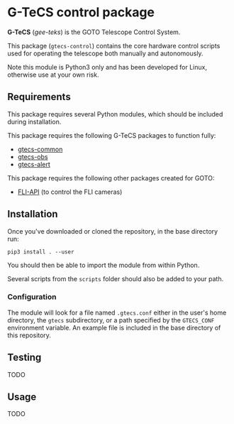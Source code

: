 # G-TeCS control package

**G-TeCS** (*gee-teks*) is the GOTO Telescope Control System.

This package (`gtecs-control`) contains the core hardware control scripts used for operating the telescope both manually and autonomously.

Note this module is Python3 only and has been developed for Linux, otherwise use at your own risk.

## Requirements

This package requires several Python modules, which should be included during installation.

This package requires the following G-TeCS packages to function fully:

- [gtecs-common](https://github.com/GOTO-OBS/gtecs-common)
- [gtecs-obs](https://github.com/GOTO-OBS/gtecs-obs)
- [gtecs-alert](https://github.com/GOTO-OBS/gtecs-alert)

This package requires the following other packages created for GOTO:

- [FLI-API](https://github.com/GOTO-OBS/fli-api) (to control the FLI cameras)

## Installation

Once you've downloaded or cloned the repository, in the base directory run:

    pip3 install . --user

You should then be able to import the module from within Python.

Several scripts from the `scripts` folder should also be added to your path.

### Configuration

The module will look for a file named `.gtecs.conf` either in the user's home directory, the `gtecs` subdirectory, or a path specified by the `GTECS_CONF` environment variable. An example file is included in the base directory of this repository.

## Testing

TODO

## Usage

TODO

